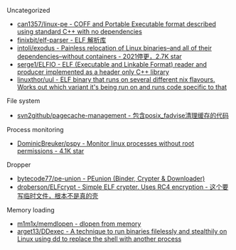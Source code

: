 Uncategorized

* [can1357/linux-pe - COFF and Portable Executable format described using standard C++ with no dependencies](https://github.com/can1357/linux-pe)
* [finixbit/elf-parser - ELF 解析库](https://github.com/finixbit/elf-parser)
* [intoli/exodus - Painless relocation of Linux binaries–and all of their dependencies–without containers - 2021停更，2.7K star](https://github.com/intoli/exodus)
* [serge1/ELFIO - ELF (Executable and Linkable Format) reader and producer implemented as a header only C++ library](https://github.com/serge1/ELFIO)
* [linuxthor/uul - ELF binary that runs on several different nix flavours. Works out which variant it's being run on and runs code specific to that](https://github.com/linuxthor/uul)

File system

* [svn2github/pagecache-management - 包含posix_fadvise清理缓存的代码](https://github.com/svn2github/pagecache-management)

Process monitoring

* [DominicBreuker/pspy - Monitor linux processes without root permissions - 4.1K star](https://github.com/DominicBreuker/pspy)

Dropper

* [bytecode77/pe-union - PEunion (Binder, Crypter & Downloader)](https://github.com/bytecode77/pe-union)
* [droberson/ELFcrypt - Simple ELF crypter. Uses RC4 encryption - 这个要写临时文件，根本不是真的壳](https://github.com/droberson/ELFcrypt)

Memory loading

* [m1m1x/memdlopen - dlopen from memory](https://github.com/m1m1x/memdlopen)
* [arget13/DDexec - A technique to run binaries filelessly and stealthily on Linux using dd to replace the shell with another process](https://github.com/arget13/DDexec)
